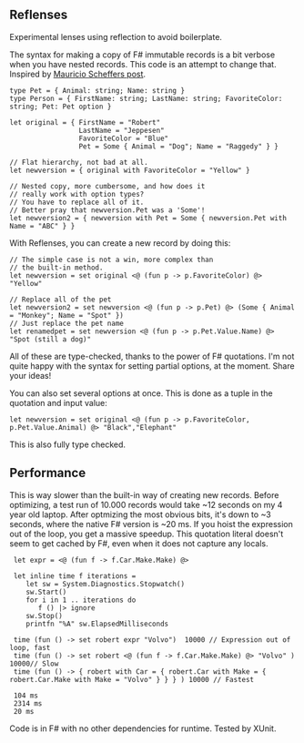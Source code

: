 Reflenses
-----------

Experimental lenses using reflection to avoid boilerplate. 


The syntax for making a copy of F# immutable records is a bit verbose when 
you have nested records. This code is an attempt to change that. 
Inspired by [Mauricio Scheffers post][mausch].

    type Pet = { Animal: string; Name: string }
    type Person = { FirstName: string; LastName: string; FavoriteColor: string; Pet: Pet option }

    let original = { FirstName = "Robert" 
                     LastName = "Jeppesen" 
                     FavoriteColor = "Blue"
                     Pet = Some { Animal = "Dog"; Name = "Raggedy" } }

    // Flat hierarchy, not bad at all.
    let newversion = { original with FavoriteColor = "Yellow" }

    // Nested copy, more cumbersome, and how does it 
    // really work with option types?
    // You have to replace all of it. 
    // Better pray that newversion.Pet was a 'Some'!
    let newversion2 = { newversion with Pet = Some { newversion.Pet with Name = "ABC" } }

With Reflenses, you can create a new record by doing this: 

    // The simple case is not a win, more complex than 
    // the built-in method. 
    let newversion = set original <@ (fun p -> p.FavoriteColor) @> "Yellow"
 
    // Replace all of the pet
    let newversion2 = set newversion <@ (fun p -> p.Pet) @> (Some { Animal = "Monkey"; Name = "Spot" })
    // Just replace the pet name
    let renamedpet = set newversion <@ (fun p -> p.Pet.Value.Name) @> "Spot (still a dog)"

All of these are type-checked, thanks to the power of F# quotations. 
I'm not quite happy with the syntax for setting partial options,
at the moment. Share your ideas!

You can also set several options at once. This is done as a tuple
in the quotation and input value:

    let newversion = set original <@ (fun p -> p.FavoriteColor, p.Pet.Value.Animal) @> "Black","Elephant"

This is also fully type checked. 

## Performance

This is way slower than the built-in way of creating new records. 
Before optimizing, a test run of 10.000 records would take ~12 seconds
on my 4 year old laptop. After optmizing the most obvious bits, 
it's down to ~3 seconds, where the native F# version is ~20 ms.
If you hoist the expression out of the loop, you get a massive speedup. 
This quotation literal doesn't seem to get cached by F#, even
when it does not capture any locals. 

     let expr = <@ (fun f -> f.Car.Make.Make) @>
     
     let inline time f iterations = 
        let sw = System.Diagnostics.Stopwatch()
        sw.Start()
        for i in 1 .. iterations do
           f () |> ignore
        sw.Stop()
        printfn "%A" sw.ElapsedMilliseconds
     
     time (fun () -> set robert expr "Volvo")  10000 // Expression out of loop, fast
     time (fun () -> set robert <@ (fun f -> f.Car.Make.Make) @> "Volvo" ) 10000// Slow
     time (fun () -> { robert with Car = { robert.Car with Make = { robert.Car.Make with Make = "Volvo" } } } ) 10000 // Fastest
          
     104 ms
     2314 ms
     20 ms

Code is in F# with no other dependencies for runtime. Tested by XUnit.

[mausch]: http://bugsquash.blogspot.se/2011/11/lenses-in-f.html
